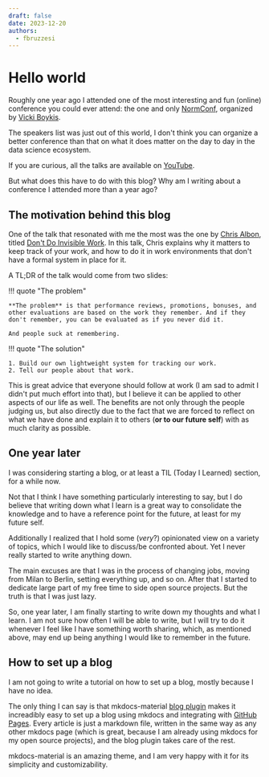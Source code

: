 ```yaml
---
draft: false
date: 2023-12-20
authors:
  - fbruzzesi
---
```


# Hello world

Roughly one year ago I attended one of the most interesting and fun (online) conference you could ever attend: the one and only [NormConf][normconf], organized by [Vicki Boykis][vicki-boykis].

The speakers list was just out of this world, I don't think you can organize a better conference than that on what it does matter on the day to day in the data science ecosystem.

If you are curious, all the talks are available on [YouTube][youtube-normconf].

But what does this have to do with this blog? Why am I writing about a conference I attended more than a year ago?

## The motivation behind this blog

One of the talk that resonated with me the most was the one by [Chris Albon][chris-albon], titled [Don't Do Invisible Work][chris-talk]. In this talk, Chris explains why it matters to keep track of your work, and how to do it in work environments that don't have a formal system in place for it.

A TL;DR of the talk would come from two slides:

!!! quote "The problem"

    **The problem** is that performance reviews, promotions, bonuses, and other evaluations are based on the work they remember. And if they don't remember, you can be evaluated as if you never did it.

    And people suck at remembering.

!!! quote "The solution"

    1. Build our own lightweight system for tracking our work.
    2. Tell our people about that work.

This is great advice that everyone should follow at work (I am sad to admit I didn't put much effort into that), but I believe it can be applied to other aspects of our life as well. The benefits are not only through the people judging us, but also directly due to the fact that we are forced to reflect on what we have done and explain it to others (**or to our future self**) with as much clarity as possible.

## One year later

I was considering starting a blog, or at least a TIL (Today I Learned) section, for a while now. 

Not that I think I have something particularly interesting to say, but I do believe that writing down what I learn is a great way to consolidate the knowledge and to have a reference point for the future, at least for my future self.

Additionally I realized that I hold some (*very*?) opinionated view on a variety of topics, which I would like to discuss/be confronted about. Yet I never really started to write anything down.

The main excuses are that I was in the process of changing jobs, moving from Milan to Berlin, setting everything up, and so on. After that I started to dedicate large part of my free time to side open source projects. But the truth is that I was just lazy.

So, one year later, I am finally starting to write down my thoughts and what I learn. I am not sure how often I will be able to write, but I will try to do it whenever I feel like I have something worth sharing, which, as mentioned above, may end up being anything I would like to remember in the future.

## How to set up a blog

I am not going to write a tutorial on how to set up a blog, mostly because I have no idea.

The only thing I can say is that mkdocs-material [blog plugin][mkdocs-material-blog] makes it increadibly easy to set up a blog using mkdocs and integrating with [GitHub Pages][gh-pages]. Every article is just a markdown file, written in the same way as any other mkdocs page (which is great, because I am already using mkdocs for my open source projects), and the blog plugin takes care of the rest.

mkdocs-material is an amazing theme, and I am very happy with it for its simplicity and customizability.

[normconf]: https://normconf.com/
[vicki-boykis]: https://twitter.com/vboykis
[youtube-normconf]: https://www.youtube.com/@normconf/featured
[chris-albon]: https://twitter.com/chrisalbon\
[chris-talk]: https://www.youtube.com/watch?v=HiF83i1OLOM&list=WL&index=89&ab_channel=NormConf
[mkdocs-material-blog]: https://squidfunk.github.io/mkdocs-material/plugins/blog/
[gh-pages]: https://pages.github.com/